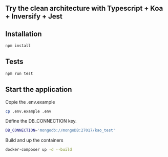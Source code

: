 ## Try the clean architecture with Typescript + Koa + Inversify + Jest

## Installation
```bash
npm install
```

## Tests
```bash
npm run test
```

## Start the application
Copie the .env.example
```bash
cp .env.example .env
```
Défine the DB_CONNECTION key.
```bash
DB_CONNECTION='mongodb://mongoDB:27017/kao_test'
```

Build and up the containers
```bash
docker-composer up -d --build
```
